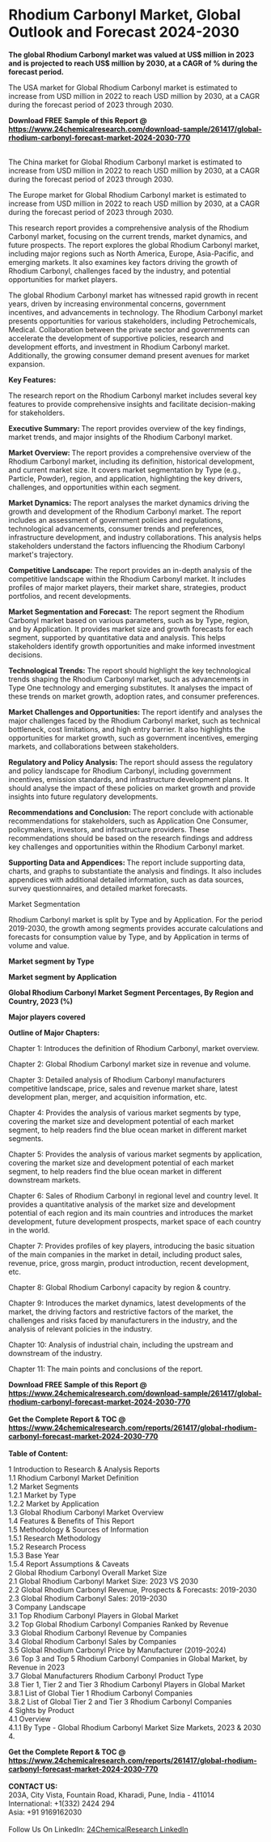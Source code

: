 <h1>Rhodium Carbonyl Market, Global Outlook and Forecast 2024-2030</h1><p><strong>The global Rhodium Carbonyl market was valued at US$ million in 2023 and is projected to reach US$ million by 2030, at a CAGR of % during the forecast period.</strong></p><p>
</p><p>The USA market for Global Rhodium Carbonyl market is estimated to increase from USD million in 2022 to reach USD million by 2030, at a CAGR during the forecast period of 2023 through 2030.</p><div><b>Download FREE Sample of this Report @ 
            <a href="https://www.24chemicalresearch.com/download-sample/261417/global-rhodium-carbonyl-forecast-market-2024-2030-770">
            https://www.24chemicalresearch.com/download-sample/261417/global-rhodium-carbonyl-forecast-market-2024-2030-770</a></b></div><br><p>
</p><p>The China market for Global Rhodium Carbonyl market is estimated to increase from USD million in 2022 to reach USD million by 2030, at a CAGR during the forecast period of 2023 through 2030.</p><p>
</p><p>The Europe market for Global Rhodium Carbonyl market is estimated to increase from USD million in 2022 to reach USD million by 2030, at a CAGR during the forecast period of 2023 through 2030.</p><p>
</p><p>This research report provides a comprehensive analysis of the Rhodium Carbonyl market, focusing on the current trends, market dynamics, and future prospects. The report explores the global Rhodium Carbonyl market, including major regions such as North America, Europe, Asia-Pacific, and emerging markets. It also examines key factors driving the growth of Rhodium Carbonyl, challenges faced by the industry, and potential opportunities for market players.</p><p>
The global Rhodium Carbonyl market has witnessed rapid growth in recent years, driven by increasing environmental concerns, government incentives, and advancements in technology. The Rhodium Carbonyl market presents opportunities for various stakeholders, including Petrochemicals, Medical. Collaboration between the private sector and governments can accelerate the development of supportive policies, research and development efforts, and investment in Rhodium Carbonyl market. Additionally, the growing consumer demand present avenues for market expansion.</p><p>
<strong>Key Features:</strong></p><p>
The research report on the Rhodium Carbonyl market includes several key features to provide comprehensive insights and facilitate decision-making for stakeholders.</p><p>
<strong>Executive Summary: </strong>The report provides overview of the key findings, market trends, and major insights of the Rhodium Carbonyl market.</p><p>
<strong>Market Overview: </strong>The report provides a comprehensive overview of the Rhodium Carbonyl market, including its definition, historical development, and current market size. It covers market segmentation by Type (e.g., Particle, Powder), region, and application, highlighting the key drivers, challenges, and opportunities within each segment.</p><p>
<strong>Market Dynamics: </strong>The report analyses the market dynamics driving the growth and development of the Rhodium Carbonyl market. The report includes an assessment of government policies and regulations, technological advancements, consumer trends and preferences, infrastructure development, and industry collaborations. This analysis helps stakeholders understand the factors influencing the Rhodium Carbonyl market's trajectory.</p><p>
<strong>Competitive Landscape:</strong> The report provides an in-depth analysis of the competitive landscape within the Rhodium Carbonyl market. It includes profiles of major market players, their market share, strategies, product portfolios, and recent developments.</p><p>
<strong>Market Segmentation and Forecast:</strong> The report segment the Rhodium Carbonyl market based on various parameters, such as by Type, region, and by Application. It provides market size and growth forecasts for each segment, supported by quantitative data and analysis. This helps stakeholders identify growth opportunities and make informed investment decisions.</p><p>
<strong>Technological Trends:</strong> The report should highlight the key technological trends shaping the Rhodium Carbonyl market, such as advancements in Type One technology and emerging substitutes. It analyses the impact of these trends on market growth, adoption rates, and consumer preferences.</p><p>
<strong>Market Challenges and Opportunities: </strong>The report identify and analyses the major challenges faced by the Rhodium Carbonyl market, such as technical bottleneck, cost limitations, and high entry barrier. It also highlights the opportunities for market growth, such as government incentives, emerging markets, and collaborations between stakeholders.</p><p>
<strong>Regulatory and Policy Analysis: </strong>The report should assess the regulatory and policy landscape for Rhodium Carbonyl, including government incentives, emission standards, and infrastructure development plans. It should analyse the impact of these policies on market growth and provide insights into future regulatory developments.</p><p>
<strong>Recommendations and Conclusion: </strong>The report conclude with actionable recommendations for stakeholders, such as Application One Consumer, policymakers, investors, and infrastructure providers. These recommendations should be based on the research findings and address key challenges and opportunities within the Rhodium Carbonyl market.</p><p>
<strong>Supporting Data and Appendices: </strong>The report include supporting data, charts, and graphs to substantiate the analysis and findings. It also includes appendices with additional detailed information, such as data sources, survey questionnaires, and detailed market forecasts.</p><p>
Market Segmentation</p><p>
Rhodium Carbonyl market is split by Type and by Application. For the period 2019-2030, the growth among segments provides accurate calculations and forecasts for consumption value by Type, and by Application in terms of volume and value.</p><p>
<strong>Market segment by Type</strong></p><p>
</p><p>
</p><p><strong>Market segment by Application</strong></p><p>
</p><p>
</p><p><strong>Global Rhodium Carbonyl Market Segment Percentages, By Region and Country, 2023 (%)</strong></p><p>
</p><p>
</p><p></p><p>
</p><p><strong>Major players covered</strong></p><p>
</p><p>
</p><p><strong>Outline of Major Chapters:</strong></p><p>
Chapter 1: Introduces the definition of Rhodium Carbonyl, market overview.</p><p>
Chapter 2: Global Rhodium Carbonyl market size in revenue and volume.</p><p>
Chapter 3: Detailed analysis of Rhodium Carbonyl manufacturers competitive landscape, price, sales and revenue market share, latest development plan, merger, and acquisition information, etc.</p><p>
Chapter 4: Provides the analysis of various market segments by type, covering the market size and development potential of each market segment, to help readers find the blue ocean market in different market segments.</p><p>
Chapter 5: Provides the analysis of various market segments by application, covering the market size and development potential of each market segment, to help readers find the blue ocean market in different downstream markets.</p><p>
Chapter 6: Sales of Rhodium Carbonyl in regional level and country level. It provides a quantitative analysis of the market size and development potential of each region and its main countries and introduces the market development, future development prospects, market space of each country in the world.</p><p>
Chapter 7: Provides profiles of key players, introducing the basic situation of the main companies in the market in detail, including product sales, revenue, price, gross margin, product introduction, recent development, etc.</p><p>
Chapter 8: Global Rhodium Carbonyl capacity by region &amp; country.</p><p>
Chapter 9: Introduces the market dynamics, latest developments of the market, the driving factors and restrictive factors of the market, the challenges and risks faced by manufacturers in the industry, and the analysis of relevant policies in the industry.</p><p>
Chapter 10: Analysis of industrial chain, including the upstream and downstream of the industry.</p><p>
Chapter 11: The main points and conclusions of the report.</p><div><b>Download FREE Sample of this Report @ 
            <a href="https://www.24chemicalresearch.com/download-sample/261417/global-rhodium-carbonyl-forecast-market-2024-2030-770">
            https://www.24chemicalresearch.com/download-sample/261417/global-rhodium-carbonyl-forecast-market-2024-2030-770</a></b></div><br><div><b>Get the Complete Report & TOC @ 
            <a href="https://www.24chemicalresearch.com/reports/261417/global-rhodium-carbonyl-forecast-market-2024-2030-770">
            https://www.24chemicalresearch.com/reports/261417/global-rhodium-carbonyl-forecast-market-2024-2030-770</a></b></div><br>
            <b>Table of Content:</b><p>1 Introduction to Research & Analysis Reports<br />
    1.1 Rhodium Carbonyl Market Definition<br />
    1.2 Market Segments<br />
        1.2.1 Market by Type<br />
        1.2.2 Market by Application<br />
    1.3 Global Rhodium Carbonyl Market Overview<br />
    1.4 Features & Benefits of This Report<br />
    1.5 Methodology & Sources of Information<br />
        1.5.1 Research Methodology<br />
        1.5.2 Research Process<br />
        1.5.3 Base Year<br />
        1.5.4 Report Assumptions & Caveats<br />
2 Global Rhodium Carbonyl Overall Market Size<br />
    2.1 Global Rhodium Carbonyl Market Size: 2023 VS 2030<br />
    2.2 Global Rhodium Carbonyl Revenue, Prospects & Forecasts: 2019-2030<br />
    2.3 Global Rhodium Carbonyl Sales: 2019-2030<br />
3 Company Landscape<br />
    3.1 Top Rhodium Carbonyl Players in Global Market<br />
    3.2 Top Global Rhodium Carbonyl Companies Ranked by Revenue<br />
    3.3 Global Rhodium Carbonyl Revenue by Companies<br />
    3.4 Global Rhodium Carbonyl Sales by Companies<br />
    3.5 Global Rhodium Carbonyl Price by Manufacturer (2019-2024)<br />
    3.6 Top 3 and Top 5 Rhodium Carbonyl Companies in Global Market, by Revenue in 2023<br />
    3.7 Global Manufacturers Rhodium Carbonyl Product Type<br />
    3.8 Tier 1, Tier 2 and Tier 3 Rhodium Carbonyl Players in Global Market<br />
        3.8.1 List of Global Tier 1 Rhodium Carbonyl Companies<br />
        3.8.2 List of Global Tier 2 and Tier 3 Rhodium Carbonyl Companies<br />
4 Sights by Product<br />
    4.1 Overview<br />
        4.1.1 By Type - Global Rhodium Carbonyl Market Size Markets, 2023 & 2030<br />
        4.</p><div><b>Get the Complete Report & TOC @ 
            <a href="https://www.24chemicalresearch.com/reports/261417/global-rhodium-carbonyl-forecast-market-2024-2030-770">
            https://www.24chemicalresearch.com/reports/261417/global-rhodium-carbonyl-forecast-market-2024-2030-770</a></b></div><br><b>CONTACT US:</b><br>
            203A, City Vista, Fountain Road, Kharadi, Pune, India - 411014<br>
            International: +1(332) 2424 294<br>
            Asia: +91 9169162030 <br><br>
            Follow Us On LinkedIn: <a href="https://www.linkedin.com/company/24chemicalresearch/">24ChemicalResearch LinkedIn</a>